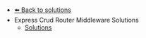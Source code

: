 - [⬅️ Back to solutions](../README.md)
- Express  Crud  Router    Middleware   Solutions
  - [Solutions](./Solutions.md "Solutions")
